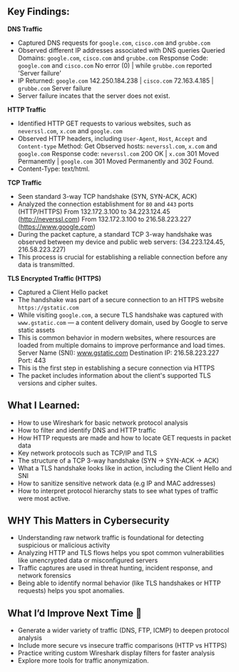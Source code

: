 ## Key Findings:

 **DNS Traffic**
  - Captured DNS requests for `google.com`, `cisco.com` and `grubbe.com`
  - Observed different IP addresses associated with DNS queries
    Queried Domains: `google.com`, `cisco.com` and `grubbe.com`
    Response Code: `google.com` and `cisco.com` No error (0) | while `grubbe.com` reported 'Server failure'
  - IP Returned: `google.com` 142.250.184.238 | `cisco.com` 72.163.4.185 | `grubbe.com` Server failure
  - Server failure incates that the server does not exist.
    
 **HTTP Traffic**
  - Identified HTTP GET requests to various websites, such as `neverssl.com`, `x.com` and `google.com`
  - Observed HTTP headers, including `User-Agent`, `Host`, `Accept` and `Content-type`
    Method: Get
    Observed hosts: `neverssl.com`, `x.com` and `google.com`
    Response code: `neverssl.com` 200 OK | `x.com` 301 Moved Permanently | `google.com` 301 Moved Permanently and 302 Found.
  - Content-Type: text/html. 

 **TCP Traffic**
  - Seen standard 3-way TCP handshake (SYN, SYN-ACK, ACK)
  - Analyzed the connection establishment for `80` and `443` ports (HTTP/HTTPS)
    From 132.172.3.100 to 34.223.124.45 (http://neverssl.com)
    From 132.172.3.100 to 216.58.223.227 (https://www.google.com)
  - During the packet capture, a standard TCP 3-way handshake was observed between my device and public web servers:
    (34.223.124.45, 216.58.223.227)
  - This process is crucial for establishing a reliable connection before any data is transmitted.

 **TLS Encrypted Traffic (HTTPS)**
  - Captured a Client Hello packet
  - The handshake was part of a secure connection to an HTTPS website `https://gstatic.com`
  - While visiting `google.com`, a secure TLS handshake was captured with `www.gstatic.com` — a content delivery domain,
    used by Google to serve static assets
  - This is common behavior in modern websites, where resources are loaded from multiple domains to improve performance and load times.
    Server Name (SNI): www.gstatic.com
    Destination IP: 216.58.223.227
    Port: 443  
  - This is the first step in establishing a secure connection via HTTPS
  - The packet includes information about the client's supported TLS versions and cipher suites.

## What I Learned:

- How to use Wireshark for basic network protocol analysis
- How to filter and identify DNS and HTTP traffic
- How HTTP requests are made and how to locate GET requests in packet data
- Key network protocols such as TCP/IP and TLS
- The structure of a TCP 3-way handshake (SYN → SYN-ACK → ACK)
- What a TLS handshake looks like in action, including the Client Hello and SNI
- How to sanitize sensitive network data (e.g IP and MAC addresses)
- How to interpret protocol hierarchy stats to see what types of traffic were most active.

## WHY This Matters in Cybersecurity
- Understanding raw network traffic is foundational for detecting suspicious or malicious activity
- Analyzing HTTP and TLS flows helps you spot common vulnerabilities like unencrypted data or misconfigured servers
- Traffic captures are used in threat hunting, incident response, and network forensics
- Being able to identify normal behavior (like TLS handshakes or HTTP requests) helps you spot anomalies.

## What I’d Improve Next Time 🔧
- Generate a wider variety of traffic (DNS, FTP, ICMP) to deepen protocol analysis
- Include more secure vs insecure traffic comparisons (HTTP vs HTTPS)
- Practice writing custom Wireshark display filters for faster analysis
- Explore more tools for traffic anonymization.
